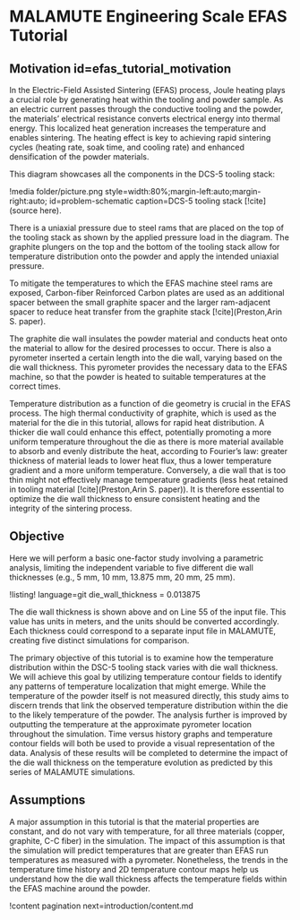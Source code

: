 # MALAMUTE Engineering Scale EFAS Tutorial

## Motivation id=efas_tutorial_motivation

In the Electric-Field Assisted Sintering (EFAS) process, Joule heating plays a crucial role by generating heat within the tooling and powder sample. As an electric current passes through the conductive tooling and the powder, the materials’ electrical resistance converts electrical energy into thermal energy. This localized heat generation increases the temperature and enables sintering. The heating effect is key to achieving rapid sintering cycles (heating rate, soak time, and cooling rate) and enhanced densification of the powder materials.

This diagram showcases all the components in the DCS-5 tooling stack: 

!media folder/picture.png 
style=width:80%;margin-left:auto;margin-right:auto;
id=problem-schematic
caption=DCS-5 tooling stack [!cite](source here).

 
There is a uniaxial pressure due to steel rams that are placed on the top of the tooling stack as shown by the applied pressure load in the diagram. The graphite plungers on the top and the bottom of the tooling stack allow for temperature distribution onto the powder and apply the intended uniaxial pressure. 

To mitigate the temperatures to which the EFAS machine steel rams are exposed, Carbon-fiber Reinforced Carbon plates are used as an additional spacer between the small graphite spacer and the larger ram-adjacent spacer to reduce heat transfer from the graphite stack [!cite](Preston,Arin S. paper). 

The graphite die wall insulates the powder material and conducts heat onto the material to allow for the desired processes to occur. There is also a pyrometer inserted a certain length into the die wall, varying based on the die wall thickness. This pyrometer provides the necessary data to the EFAS machine, so that the powder is heated to suitable temperatures at the correct times. 

Temperature distribution as a function of die geometry is crucial in the EFAS process. The high thermal conductivity of graphite, which is used as the material for the die in this tutorial, allows for rapid heat distribution. A thicker die wall could enhance this effect, potentially promoting a more uniform temperature throughout the die as there is more material available to absorb and evenly distribute the heat, according to Fourier’s law: greater thickness of material leads to lower heat flux, thus a lower temperature gradient and a more uniform temperature. Conversely, a die wall that is too thin might not effectively manage temperature gradients (less heat retained in tooling material [!cite](Preston,Arin S. paper)). It is therefore essential to optimize the die wall thickness to ensure consistent heating and the integrity of the sintering process.



## Objective

Here we will perform a basic one-factor study involving a parametric analysis, limiting the independent variable to five different die wall thicknesses (e.g., 5 mm, 10 mm, 13.875 mm, 20 mm, 25 mm). 

!listing! language=git
die_wall_thickness = 0.013875

The die wall thickness is shown above and on Line 55 of the input file. This value has units in meters, and the units should be converted accordingly. Each thickness could correspond to a separate input file in MALAMUTE, creating five distinct simulations for comparison. 

The primary objective of this tutorial is to examine how the temperature distribution within the DSC-5 tooling stack varies with die wall thickness. We will achieve this goal by utilizing temperature contour fields to identify any patterns of temperature localization that might emerge. While the temperature of the powder itself is not measured directly, this study aims to discern trends that link the observed temperature distribution within the die to the likely temperature of the powder. The analysis further is improved by outputting the temperature at the approximate pyrometer location throughout the simulation. Time versus history graphs and temperature contour fields will both be used to provide a visual representation of the data. Analysis of these results will be completed to determine the impact of the die wall thickness on the temperature evolution as predicted by this series of MALAMUTE simulations.



## Assumptions

A major assumption in this tutorial is that the material properties are constant, and do not vary with temperature, for all three materials (copper, graphite, C-C fiber) in the simulation. The impact of this assumption is that the simulation will predict temperatures that are greater than EFAS run temperatures as measured with a pyrometer. Nonetheless, the trends in the temperature time history and 2D temperature contour maps help us understand how the die wall thickness affects the temperature fields within the EFAS machine around the powder. 

!content pagination next=introduction/content.md
